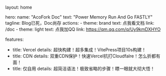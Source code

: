 layout: home

hero:
  name: "AcoFork Doc"
  text: "Power Memory Run And Go FASTLY"
  tagline: Blog已死，Doc尚存
  actions:
    - theme: brand
      text: 点我看文档
      link: /doc
    - theme: light
      text: 点我加QQ
      link: https://qm.qq.com/q/Uy9kmDXHYO

 features:
   - title: Vercel
     details: 超快构建！超多集成！VitePress项目10s构建！
   - title: CDN
     details: 双重CDN保护！快速Vercel抗打Cloudfalre！怎么折都有面！
   - title: 仅自用
     details: 超简洁语法！极致省略的步骤！瞟一眼就大彻大悟！
